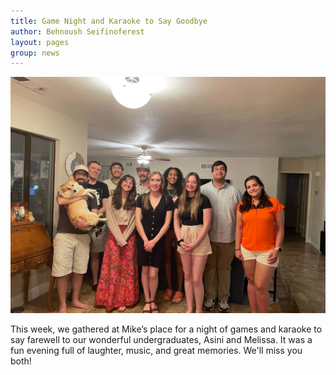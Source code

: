 ```yaml
---
title: Game Night and Karaoke to Say Goodbye 
author: Behnoush Seifinoferest 
layout: pages
group: news
---
```


<span class="image fit"><img src="/images/2024-08-02-Karoke-night.jpg" alt="" class="img-responsive"></span>

This week, we gathered at Mike’s place for a night of games and karaoke to say farewell to our wonderful undergraduates, Asini and Melissa. It was a fun evening full of laughter, music, and great memories. We'll miss you both!